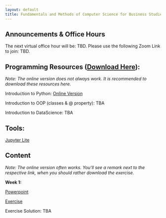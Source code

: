 ```yaml
---
layout: default
title: Fundamentals and Methods of Computer Science for Business Studies - Exercises, Group 2
---
```


## Announcements & Office Hours

The next virtual office hour will be: TBD. Please use the following Zoom Link to join: TBD.


## Programming Resources ([Download Here](https://github.com/DomBBB/dombbb.github.io/tree/main/content)):

_Note: The online version does not always work. It is recommended to download these resources here._

Introduction to Python: [Online Version](https://dombbb.github.io/cs-fs23/lab?path=repetition%2FGMI+2022+-+Introduction+to+Python.ipynb)

Introduction to OOP (classes & @ property): TBA

Introduction to DataScience: TBA
    

## Tools:

[Jupyter Lite](https://dombbb.github.io/cs-fs23)


## Content

_Note: The online version often works. You'll see a remark next to the respective link, when you should rather download the exercise._

**Week 1:**

[Powerpoint](https://view.officeapps.live.com/op/view.aspx?src=https://dombbb.github.io/presentation/Presentation_W1.pptx)

[Exercise](https://dombbb.github.io/cs-fs23/lab?path=weekly%2FWeek1.ipynb)

Exercise Solution: TBA



